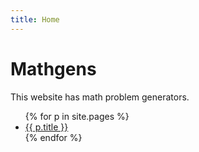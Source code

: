 ```yaml
---
title: Home
---
```

# Mathgens
This website has math problem generators.

<ul>
      {% for p in site.pages %}
        <li>
          <a href="{{site.baseurl}}{{ p.url }}">{{ p.title }}</a>
        </li>
      {% endfor %}
</ul>

